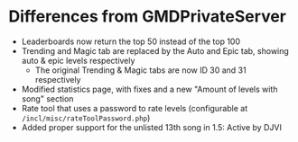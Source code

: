 # Differences from GMDPrivateServer
- Leaderboards now return the top 50 instead of the top 100
- Trending and Magic tab are replaced by the Auto and Epic tab, showing auto & epic levels respectively
    - The original Trending & Magic tabs are now ID 30 and 31 respectively
- Modified statistics page, with fixes and a new "Amount of levels with song" section
- Rate tool that uses a password to rate levels (configurable at `/incl/misc/rateToolPassword.php`)
- Added proper support for the unlisted 13th song in 1.5: Active by DJVI

